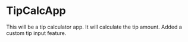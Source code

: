 # TipCalcApp
This will be a tip calculator app. It will calculate the tip amount. Added a custom tip input feature.  
